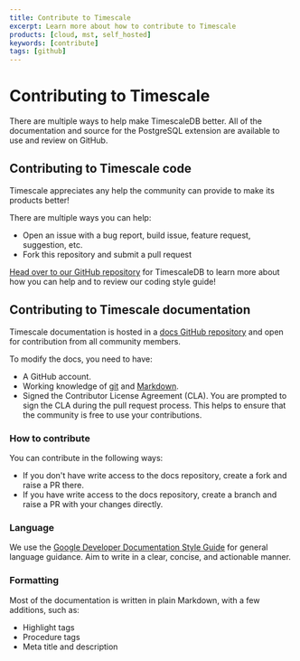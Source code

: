 ```yaml
---
title: Contribute to Timescale
excerpt: Learn more about how to contribute to Timescale
products: [cloud, mst, self_hosted]
keywords: [contribute]
tags: [github]
---
```


# Contributing to Timescale

There are multiple ways to help make TimescaleDB better. All of the documentation
and source for the PostgreSQL extension are available to use and review on
GitHub.

## Contributing to Timescale code

Timescale appreciates any help the community can provide to make its products better!

There are multiple ways you can help:

*   Open an issue with a bug report, build issue, feature request, suggestion, etc.
*   Fork this repository and submit a pull request

[Head over to our GitHub repository][github-timescaledb] for TimescaleDB to learn
more about how you can help and to review our coding style guide!

## Contributing to Timescale documentation

Timescale documentation is hosted in a [docs GitHub repository][github-docs]
and open for contribution from all community members.

To modify the docs, you need to have: 

- A GitHub account.
- Working knowledge of [git][install-git] and [Markdown][markdown-tutorial].
- Signed the Contributor License Agreement (CLA). You are prompted to sign the CLA during the pull request process. This helps to ensure that the community is free to use your contributions. 

### How to contribute

You can contribute in the following ways: 

- If you don't have write access to the docs repository, create a fork and raise a PR there.
- If you have write access to the docs repository, create a branch and raise a PR with your changes directly. 

### Language

We use the [Google Developer Documentation Style Guide][google-style] for general language guidance. Aim to write in a clear, concise, and  actionable manner. 

### Formatting

Most of the documentation is written in plain Markdown, with a few additions, such as:

- Highlight tags
- Procedure tags 
- Meta title and description 






[github-docs]: https://github.com/timescale/docs
[github-timescaledb]: https://github.com/timescale/timescaledb/blob/master/CONTRIBUTING.md
[install-git]: https://git-scm.com/book/en/v2/Getting-Started-Installing-Git
[markdown-tutorial]: https://www.markdownguide.org/basic-syntax/
[timescale-docs-style]: https://github.com/timescale/docs/blob/master/README.md
[google-style]: https://developers.google.com/style
